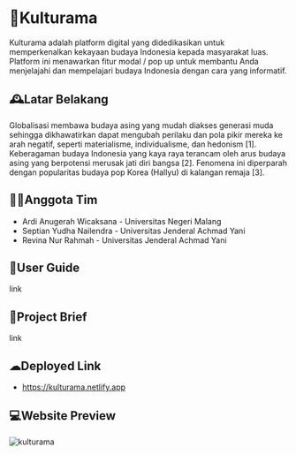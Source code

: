 
# 🥻Kulturama

Kulturama adalah platform digital yang didedikasikan untuk memperkenalkan kekayaan budaya Indonesia kepada masyarakat luas. Platform ini menawarkan fitur modal / pop up untuk membantu Anda menjelajahi dan mempelajari budaya Indonesia dengan cara yang informatif.



## 🕰Latar Belakang

Globalisasi membawa budaya asing yang mudah diakses generasi muda sehingga dikhawatirkan dapat mengubah perilaku dan pola pikir mereka ke arah negatif, seperti materialisme, individualisme, dan hedonism [1]. Keberagaman budaya Indonesia yang kaya raya terancam oleh arus budaya asing yang berpotensi merusak jati diri bangsa [2]. Fenomena ini diperparah dengan popularitas budaya pop Korea (Hallyu) di kalangan remaja [3].



## 🕵️‍♀️Anggota Tim

- Ardi Anugerah Wicaksana - Universitas Negeri Malang
- Septian Yudha Nailendra - Universitas Jenderal Achmad Yani
- Revina Nur Rahmah - Universitas Jenderal Achmad Yani


## 📕User Guide
link

## 📜Project Brief

link


## ☁Deployed Link

- <a href="https://kulturama.netlify.app/" target="_parent">https://kulturama.netlify.app</a>

## 💻Website Preview

![kulturama](https://github.com/ardianugerahw/Kulturama/assets/95567927/81e8c06e-3330-4fd5-8a2f-fd2174dd8744)
